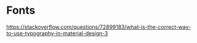 # Fonts
https://stackoverflow.com/questions/72899183/what-is-the-correct-way-to-use-typography-in-material-design-3